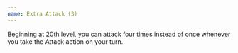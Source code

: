 ```yaml
---
name: Extra Attack (3)
---
```

Beginning at 20th level, you can attack four times instead of once whenever you take the Attack action on your turn.
